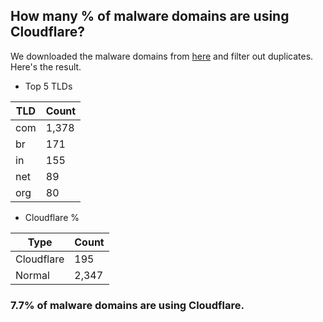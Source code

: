 ## How many % of malware domains are using Cloudflare?


We downloaded the malware domains from [here](https://urlhaus.abuse.ch) and filter out duplicates.
Here's the result.


[//]: # (start replacement)


- Top 5 TLDs

| TLD | Count |
| --- | --- |
| com | 1,378 |
| br | 171 |
| in | 155 |
| net | 89 |
| org | 80 |


- Cloudflare %

| Type | Count |
| --- | --- |
| Cloudflare | 195 |
| Normal | 2,347 |


### 7.7% of malware domains are using Cloudflare.
